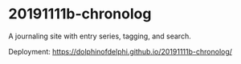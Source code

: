 # 20191111b-chronolog

A journaling site with entry series, tagging, and search.

Deployment: https://dolphinofdelphi.github.io/20191111b-chronolog/
